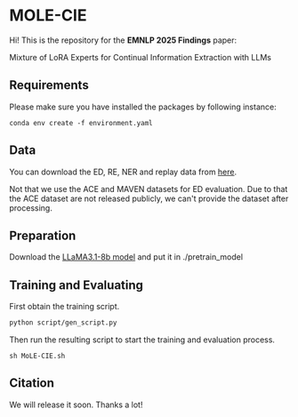 # MOLE-CIE
Hi! This is the repository for the **EMNLP 2025 Findings** paper: 

Mixture of LoRA Experts for Continual Information Extraction with LLMs

## Requirements

Please make sure you have installed the packages by following instance:

```
conda env create -f environment.yaml
```

## Data

You can download the ED, RE, NER and replay data from [here](https://anonymous.4open.science/r/MoLE-CIE-data-E1FD/).

Not that we use the ACE and MAVEN datasets for ED evaluation. Due to that the ACE dataset are not released publicly, we can't provide the dataset after processing.

## Preparation

Download the [LLaMA3.1-8b model](https://huggingface.co/meta-llama/Llama-3.1-8B) and put it in ./pretrain_model

## Training and Evaluating

First obtain the training script.

```sh
python script/gen_script.py
```

Then run the resulting script to start the training and evaluation process.

```
sh MoLE-CIE.sh
```

## Citation

We will release it soon. Thanks a lot!
